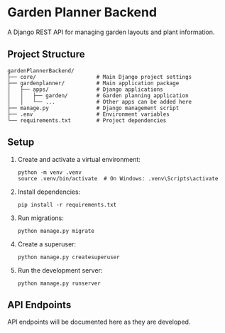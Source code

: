 # Garden Planner Backend

A Django REST API for managing garden layouts and plant information.

## Project Structure

```
gardenPlannerBackend/
├── core/                   # Main Django project settings
├── gardenplanner/          # Main application package
│   ├── apps/               # Django applications
│   │   ├── garden/         # Garden planning application
│   │   └── ...             # Other apps can be added here
├── manage.py               # Django management script
├── .env                    # Environment variables
└── requirements.txt        # Project dependencies
```

## Setup

1. Create and activate a virtual environment:
   ```
   python -m venv .venv
   source .venv/bin/activate  # On Windows: .venv\Scripts\activate
   ```

2. Install dependencies:
   ```
   pip install -r requirements.txt
   ```

3. Run migrations:
   ```
   python manage.py migrate
   ```

4. Create a superuser:
   ```
   python manage.py createsuperuser
   ```

5. Run the development server:
   ```
   python manage.py runserver
   ```

## API Endpoints

API endpoints will be documented here as they are developed. 